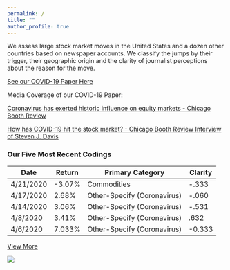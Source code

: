 ```yaml
---
permalink: /
title: ""
author_profile: true
---
```


<p>We assess large stock market moves in the United States and a dozen other countries based on newspaper accounts. We classify the jumps by their trigger, their geographic origin and the clarity of journalist perceptions about the reason for the move.</p>

<a href="https://stockjumpswebsite.github.io/stockjumps/files/COVIDMarketReaction.pdf" target="_blank">See our COVID-19 Paper Here</a> 

Media Coverage of our COVID-19 Paper:

<a href='https://review.chicagobooth.edu/finance/2020/article/coronavirus-has-exerted-historic-influence-equity-markets' target='_blank'>Coronavirus has exerted historic influence on equity markets - Chicago Booth Review</a>

<a href='https://review.chicagobooth.edu/finance/2020/video/how-has-covid-19-hit-stock-market' target='_blank'>How has COVID-19 hit the stock market? - Chicago Booth Review Interview of Steven J. Davis</a>

<h3>Our Five Most Recent Codings</h3>
<table>
  <thead>
    <tr>
      <th>Date</th>
      <th>Return</th>
      <th>Primary Category</th>
      <th>Clarity</th>
    </tr>
  </thead>
    <tr>
      <td>4/21/2020</td>
      <td>-3.07%</td>
      <td>Commodities</td>
      <td>-.333</td>
    </tr>
    <tr>
      <td>4/17/2020</td>
      <td>2.68%</td>
      <td>Other-Specify (Coronavirus)</td>
      <td>-.060</td>
    </tr>
        <tr>
      <td>4/14/2020</td>
      <td>3.06%</td>
      <td>Other-Specify (Coronavirus)</td>
      <td>-.531</td>
    </tr>
      <tr>
      <td>4/8/2020</td>
      <td>3.41%</td>
      <td>Other-Specify (Coronavirus)</td>
      <td> .632 </td>
    </tr>
    <tr>
      <td>4/6/2020</td>
      <td>7.033%</td>
      <td>Other-Specify (Coronavirus)</td>
      <td>-0.333</td>
    </tr>
  </table>
  <a href="https://docs.google.com/spreadsheets/d/1BtWwJ-DSvbxsfPoDShWBvEgVbbt65C1g5qiDQST4Sic/edit#gid=1174245246" target="_blank">View More</a>

<a href='https://docs.google.com/spreadsheets/d/1BtWwJ-DSvbxsfPoDShWBvEgVbbt65C1g5qiDQST4Sic/edit#gid=1174245246'><img src='https://stockjumpswebsite.github.io/stockjumps/files/fig1v2.png'></a> 
  


